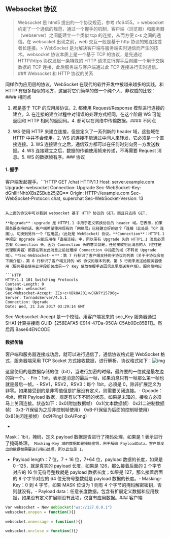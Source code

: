 ## Websocket 协议

> Websocket 是 html5 提出的一个协议规范，参考 rfc6455。>
> websocket 约定了一个通信的规范，通过一个握手的机制，客户端（浏览器）和服务器（webserver）之间能建立一个类似 tcp 的连接，从而方便 c-s 之间的通信。在 websocket 出现之前，web 交互一般是基于 http 协议的短连接或者长连接。>
> WebSocket 是为解决客户端与服务端实时通信而产生的技术。websocket 协议本质上是一个基于 TCP 的协议，是先通过 HTTP/https 协议发起一条特殊的 HTTP 请求进行握手后创建一个用于交换数据的 TCP 连接，此后服务端与客户端通过此 TCP 连接进行实时通信。### Websocket 和 HTTP 协议的关系

同样作为应用层的协议，WebSocket 在现代的软件开发中被越来越多的实践，和 HTTP 有很多相似的地方，这里将它们简单的做一个纯个人、非权威的比较：#### 相同点

1. 都是基于 TCP 的应用层协议。2. 都使用 Request/Response 模型进行连接的建立。3. 在连接的建立过程中对错误的处理方式相同，在这个阶段 WS 可能返回和 HTTP 相同的返回码。4. 都可以在网络中传输数据。#### 不同点

1. WS 使用 HTTP 来建立连接，但是定义了一系列新的 header 域，这些域在 HTTP 中并不会使用。2. WS 的连接不能通过中间人来转发，它必须是一个直接连接。3. WS 连接建立之后，通信双方都可以在任何时刻向另一方发送数据。4. WS 连接建立之后，数据的传输使用帧来传递，不再需要 Request 消息。5. WS 的数据帧有序。### 协议

#### 1. 握手

客户端发起握手。```HTTP
GET /chat HTTP/1.1
Host: server.example.com
Upgrade: websocket
Connection: Upgrade
Sec-WebSocket-Key: dGhlIHNhbXBsZSBub25jZQ==
Origin: HTTP://example.com 
Sec-WebSocket-Protocol: chat, superchat
Sec-WebSocket-Version: 13
```

从上面的协议中可以看到 websocket 基于 HTTP 协议的 GET。而且只支持 GET.

**Upgrade**：upgrade 是 HTTP1.1 中用于定义转换协议的 header 域。它表示，如果服务器支持的话，客户端希望使用现有的「网络层」已经建立好的这个「连接（此处是 TCP 连接）」，切换到另外一个「应用层」（此处是 WebSocket）协议。**Connection**：HTTP1.1 中规定 Upgrade 只能应用在「直接连接」中，所以带有 Upgrade 头的 HTTP1.1 消息必须含有 Connection 头，因为 Connection 头的意义就是，任何接收到此消息的人（往往是代理服务器）都要在转发此消息之前处理掉 Connection 中指定的域（不转发 Upgrade 域）。**Sec-WebSocket-＊**：第 7 行标识了客户端支持的子协议的列表（关于子协议会在下面介绍），第 8 行标识了客户端支持的 WS 协议的版本列表，第 5 行用来发送给服务器使用（服务器会使用此字段组装成另一个 Key 值放在握手返回信息里发送客户端）。服务端响应

```HTTP
HTTP/1.1 101 Switching Protocols
Content-Length: 0
Upgrade: websocket
Sec-Websocket-Accept: ZEs+c+VBk8AJ01+wJGN7Y15796g=
Server: TornadoServer/4.5.1
Connection: Upgrade
Date: Wed, 21 Jun 2017 03:29:14 GMT
```

Sec-Websocket-Accept 是一个校验。用客户端发来的 sec_Key 服务器通过 SHA1 计算拼接商 GUID【258EAFA5-E914-47Da-95CA-C5Ab0Dc85B11】。然后再 Base64ENCODE 

#### 数据传输

客户端和服务器连接成功后，就可以进行通信了，通信协议格式是 WebSocket 格式，服务器端采用 TCP Socket 方式接收数据，进行解析，协议格式如下：![img](https://images2015.cnblogs.com/blog/827837/201604/827837-20160426152052033-1112357880.jpg)  

  这里使用的是数据存储的位（bit），当进行加密的时候，最终要的一位就是最左边的第一个。- Fin：1bit，表示是消息的最后一帧，如果消息只有一帧那么第一帧也就是最后一帧。- RSV1，RSV2，RSV3：每个 1bit，必须是 0，除非扩展定义为非零。如果接受到的是非零值但是扩展没有定义，则需要关闭连接。- Opcode：4bit，解释 Payload 数据，规定有以下不同的状态，如果是未知的，接收方必须马上关闭连接。状态如下：0x0(附加数据帧）    0x1(文本数据帧）   0x2(二进制数据帧）    0x3-7(保留为之后非控制帧使用）  0xB-F(保留为后面的控制帧使用）    0x8(关闭连接帧）  0x9(Ping)  0xA(Pong)

-   

   Mask：1bit，掩码，定义 payload 数据是否进行了掩码处理，如果是 1 表示进行了掩码处理。```
  Masking-Key 域的数据即是掩码密钥，用于解码 PayloadData。客户端发出的数据帧需要进行掩码处理，所以此位是 1。```

- Payload length：7 位，7 + 16 位，7+64 位，payload 数据的长度，如果是 0 -125，就是真实的 payload 长度，如果是 126，那么接着后面的 2 个字节对应的 16 位无符号整数就是 payload 数据长度；如果是 127，那么接着后面的 8 个字节对应的 64 位无符号整数就是 payload 数据的长度。- Masking-Key：0 到 4 字节，如果 MASK 位设为 1 则有 4 个字节的掩码解密密钥，否则就没有。- Payload data：任意长度数据。包含有扩展定义数据和应用数据，如果没有定义扩展则没有此项，仅含有应用数据。### 客户端

```js
Var websocket = New WebSocket("ws://127.0.0.1")
websocket.onopen = function(){}
    
websocket.onmessage = function(){}

websocket.onclose = function(){}
```

